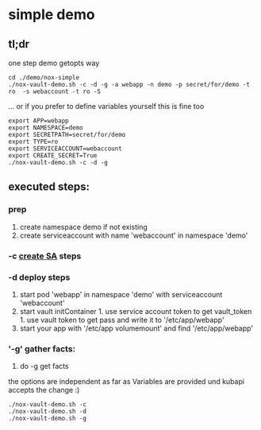 # simple demo

## tl;dr
one step demo getopts way
```
cd ./demo/nox-simple
./nox-vault-demo.sh -c -d -g -a webapp -n demo -p secret/for/demo -t ro  -s webaccount -t ro -S 
```
... or if you prefer to define variables yourself this is fine too
```
export APP=webapp
export NAMESPACE=demo
export SECRETPATH=secret/for/demo
export TYPE=ro
export SERVICEACCOUNT=webaccount
export CREATE_SECRET=True
./nox-vault-demo.sh -c -d -g
```

## executed steps:

### prep
1. create namespace demo if not existing
1. create serviceaccount with name 'webaccount' in namespace 'demo'

###  -c [create SA](./README_sa.md) steps

###  -d deploy steps
  1. start pod 'webapp' in namespace 'demo' with serviceaccount 'webaccount'
  1. start vault initContainer
    1. use service account token to get vault_token
    1. use vault token to get pass and write it to '/etc/app/webapp'
  1. start your app with '/etc/app volumemount' and find '/etc/app/webapp'

### '-g' gather facts:
  1. do -g  get facts

the options are independent as far as Variables are provided und kubapi accepts the change :)
```
./nox-vault-demo.sh -c
./nox-vault-demo.sh -d
./nox-vault-demo.sh -g
```

